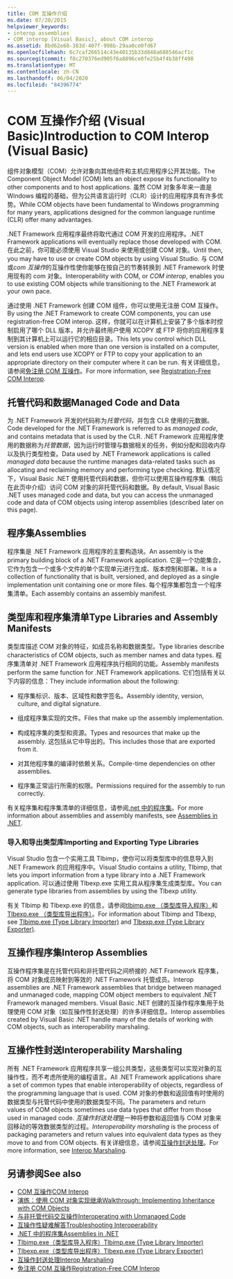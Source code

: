 ```yaml
---
title: COM 互操作介绍
ms.date: 07/20/2015
helpviewer_keywords:
- interop assemblies
- COM interop [Visual Basic], about COM interop
ms.assetid: 8bd62e68-383d-407f-998b-29aa0ce0fd67
ms.openlocfilehash: 6c7caf266514c43e40135b33d848a688546acf1c
ms.sourcegitcommit: f8c270376ed905f6a8896ce0fe25b4f4b38ff498
ms.translationtype: MT
ms.contentlocale: zh-CN
ms.lasthandoff: 06/04/2020
ms.locfileid: "84396774"
---
```

# <a name="introduction-to-com-interop-visual-basic"></a><span data-ttu-id="08f56-102">COM 互操作介绍 (Visual Basic)</span><span class="sxs-lookup"><span data-stu-id="08f56-102">Introduction to COM Interop (Visual Basic)</span></span>
<span data-ttu-id="08f56-103">组件对象模型（COM）允许对象向其他组件和主机应用程序公开其功能。</span><span class="sxs-lookup"><span data-stu-id="08f56-103">The Component Object Model (COM) lets an object expose its functionality to other components and to host applications.</span></span> <span data-ttu-id="08f56-104">虽然 COM 对象多年来一直是 Windows 编程的基础，但为公共语言运行时（CLR）设计的应用程序具有许多优势。</span><span class="sxs-lookup"><span data-stu-id="08f56-104">While COM objects have been fundamental to Windows programming for many years, applications designed for the common language runtime (CLR) offer many advantages.</span></span>  
  
 <span data-ttu-id="08f56-105">.NET Framework 应用程序最终将取代通过 COM 开发的应用程序。</span><span class="sxs-lookup"><span data-stu-id="08f56-105">.NET Framework applications will eventually replace those developed with COM.</span></span> <span data-ttu-id="08f56-106">在此之前，你可能必须使用 Visual Studio 来使用或创建 COM 对象。</span><span class="sxs-lookup"><span data-stu-id="08f56-106">Until then, you may have to use or create COM objects by using Visual Studio.</span></span> <span data-ttu-id="08f56-107">与 COM 或*com 互操作*的互操作性使你能够在按自己的节奏转换到 .NET Framework 时使用现有的 com 对象。</span><span class="sxs-lookup"><span data-stu-id="08f56-107">Interoperability with COM, or *COM interop*, enables you to use existing COM objects while transitioning to the .NET Framework at your own pace.</span></span>  
  
 <span data-ttu-id="08f56-108">通过使用 .NET Framework 创建 COM 组件，你可以使用无注册 COM 互操作。</span><span class="sxs-lookup"><span data-stu-id="08f56-108">By using the .NET Framework to create COM components, you can use registration-free COM interop.</span></span> <span data-ttu-id="08f56-109">这样，你就可以在计算机上安装了多个版本时控制启用了哪个 DLL 版本，并允许最终用户使用 XCOPY 或 FTP 将你的应用程序复制到其计算机上可以运行它的相应目录。</span><span class="sxs-lookup"><span data-stu-id="08f56-109">This lets you control which DLL version is enabled when more than one version is installed on a computer, and lets end users use XCOPY or FTP to copy your application to an appropriate directory on their computer where it can be run.</span></span> <span data-ttu-id="08f56-110">有关详细信息，请参阅[免注册 COM 互操作](../../../framework/interop/registration-free-com-interop.md)。</span><span class="sxs-lookup"><span data-stu-id="08f56-110">For more information, see [Registration-Free COM Interop](../../../framework/interop/registration-free-com-interop.md).</span></span>  
  
## <a name="managed-code-and-data"></a><span data-ttu-id="08f56-111">托管代码和数据</span><span class="sxs-lookup"><span data-stu-id="08f56-111">Managed Code and Data</span></span>  
 <span data-ttu-id="08f56-112">为 .NET Framework 开发的代码称为*托管代码*，并包含 CLR 使用的元数据。</span><span class="sxs-lookup"><span data-stu-id="08f56-112">Code developed for the .NET Framework is referred to as *managed code*, and contains metadata that is used by the CLR.</span></span> <span data-ttu-id="08f56-113">.NET Framework 应用程序使用的数据称为*托管数据*，因为运行时管理与数据相关的任务，例如分配和回收内存以及执行类型检查。</span><span class="sxs-lookup"><span data-stu-id="08f56-113">Data used by .NET Framework applications is called *managed data* because the runtime manages data-related tasks such as allocating and reclaiming memory and performing type checking.</span></span> <span data-ttu-id="08f56-114">默认情况下，Visual Basic .NET 使用托管代码和数据，但你可以使用互操作程序集（稍后在此页中介绍）访问 COM 对象的非托管代码和数据。</span><span class="sxs-lookup"><span data-stu-id="08f56-114">By default, Visual Basic .NET uses managed code and data, but you can access the unmanaged code and data of COM objects using interop assemblies (described later on this page).</span></span>  
  
## <a name="assemblies"></a><span data-ttu-id="08f56-115">程序集</span><span class="sxs-lookup"><span data-stu-id="08f56-115">Assemblies</span></span>  
 <span data-ttu-id="08f56-116">程序集是 .NET Framework 应用程序的主要构造块。</span><span class="sxs-lookup"><span data-stu-id="08f56-116">An assembly is the primary building block of a .NET Framework application.</span></span> <span data-ttu-id="08f56-117">它是一个功能集合，它作为包含一个或多个文件的单个实现单元进行生成、版本控制和部署。</span><span class="sxs-lookup"><span data-stu-id="08f56-117">It is a collection of functionality that is built, versioned, and deployed as a single implementation unit containing one or more files.</span></span> <span data-ttu-id="08f56-118">每个程序集都包含一个程序集清单。</span><span class="sxs-lookup"><span data-stu-id="08f56-118">Each assembly contains an assembly manifest.</span></span>  
  
## <a name="type-libraries-and-assembly-manifests"></a><span data-ttu-id="08f56-119">类型库和程序集清单</span><span class="sxs-lookup"><span data-stu-id="08f56-119">Type Libraries and Assembly Manifests</span></span>  
 <span data-ttu-id="08f56-120">类型库描述 COM 对象的特征，如成员名称和数据类型。</span><span class="sxs-lookup"><span data-stu-id="08f56-120">Type libraries describe characteristics of COM objects, such as member names and data types.</span></span> <span data-ttu-id="08f56-121">程序集清单对 .NET Framework 应用程序执行相同的功能。</span><span class="sxs-lookup"><span data-stu-id="08f56-121">Assembly manifests perform the same function for .NET Framework applications.</span></span> <span data-ttu-id="08f56-122">它们包括有关以下内容的信息：</span><span class="sxs-lookup"><span data-stu-id="08f56-122">They include information about the following:</span></span>  
  
- <span data-ttu-id="08f56-123">程序集标识、版本、区域性和数字签名。</span><span class="sxs-lookup"><span data-stu-id="08f56-123">Assembly identity, version, culture, and digital signature.</span></span>  
  
- <span data-ttu-id="08f56-124">组成程序集实现的文件。</span><span class="sxs-lookup"><span data-stu-id="08f56-124">Files that make up the assembly implementation.</span></span>  
  
- <span data-ttu-id="08f56-125">构成程序集的类型和资源。</span><span class="sxs-lookup"><span data-stu-id="08f56-125">Types and resources that make up the assembly.</span></span> <span data-ttu-id="08f56-126">这包括从它中导出的。</span><span class="sxs-lookup"><span data-stu-id="08f56-126">This includes those that are exported from it.</span></span>  
  
- <span data-ttu-id="08f56-127">对其他程序集的编译时依赖关系。</span><span class="sxs-lookup"><span data-stu-id="08f56-127">Compile-time dependencies on other assemblies.</span></span>  
  
- <span data-ttu-id="08f56-128">程序集正常运行所需的权限。</span><span class="sxs-lookup"><span data-stu-id="08f56-128">Permissions required for the assembly to run correctly.</span></span>  
  
 <span data-ttu-id="08f56-129">有关程序集和程序集清单的详细信息，请参阅[.net 中的程序集](../../../standard/assembly/index.md)。</span><span class="sxs-lookup"><span data-stu-id="08f56-129">For more information about assemblies and assembly manifests, see [Assemblies in .NET](../../../standard/assembly/index.md).</span></span>  
  
### <a name="importing-and-exporting-type-libraries"></a><span data-ttu-id="08f56-130">导入和导出类型库</span><span class="sxs-lookup"><span data-stu-id="08f56-130">Importing and Exporting Type Libraries</span></span>  
 <span data-ttu-id="08f56-131">Visual Studio 包含一个实用工具 Tlbimp，使你可以将类型库中的信息导入到 .NET Framework 的应用程序中。</span><span class="sxs-lookup"><span data-stu-id="08f56-131">Visual Studio contains a utility, Tlbimp, that lets you import information from a type library into a .NET Framework application.</span></span> <span data-ttu-id="08f56-132">可以通过使用 Tlbexp.exe 实用工具从程序集生成类型库。</span><span class="sxs-lookup"><span data-stu-id="08f56-132">You can generate type libraries from assemblies by using the Tlbexp utility.</span></span>  
  
 <span data-ttu-id="08f56-133">有关 Tlbimp 和 Tlbexp.exe 的信息，请参阅[tlbimp.exe （类型库导入程序）](../../../framework/tools/tlbimp-exe-type-library-importer.md)和[Tlbexp.exe （类型库导出程序）](../../../framework/tools/tlbexp-exe-type-library-exporter.md)。</span><span class="sxs-lookup"><span data-stu-id="08f56-133">For information about Tlbimp and Tlbexp, see [Tlbimp.exe (Type Library Importer)](../../../framework/tools/tlbimp-exe-type-library-importer.md) and [Tlbexp.exe (Type Library Exporter)](../../../framework/tools/tlbexp-exe-type-library-exporter.md).</span></span>  
  
## <a name="interop-assemblies"></a><span data-ttu-id="08f56-134">互操作程序集</span><span class="sxs-lookup"><span data-stu-id="08f56-134">Interop Assemblies</span></span>  
 <span data-ttu-id="08f56-135">互操作程序集是在托管代码和非托管代码之间桥接的 .NET Framework 程序集，将 COM 对象成员映射到等效的 .NET Framework 托管成员。</span><span class="sxs-lookup"><span data-stu-id="08f56-135">Interop assemblies are .NET Framework assemblies that bridge between managed and unmanaged code, mapping COM object members to equivalent .NET Framework managed members.</span></span> <span data-ttu-id="08f56-136">Visual Basic .NET 创建的互操作程序集用于处理使用 COM 对象（如互操作性封送处理）的许多详细信息。</span><span class="sxs-lookup"><span data-stu-id="08f56-136">Interop assemblies created by Visual Basic .NET handle many of the details of working with COM objects, such as interoperability marshaling.</span></span>  
  
## <a name="interoperability-marshaling"></a><span data-ttu-id="08f56-137">互操作性封送</span><span class="sxs-lookup"><span data-stu-id="08f56-137">Interoperability Marshaling</span></span>  
 <span data-ttu-id="08f56-138">所有 .NET Framework 应用程序共享一组公共类型，这些类型可以实现对象的互操作性，而不考虑所使用的编程语言。</span><span class="sxs-lookup"><span data-stu-id="08f56-138">All .NET Framework applications share a set of common types that enable interoperability of objects, regardless of the programming language that is used.</span></span> <span data-ttu-id="08f56-139">COM 对象的参数和返回值有时使用的数据类型与托管代码中使用的数据类型不同。</span><span class="sxs-lookup"><span data-stu-id="08f56-139">The parameters and return values of COM objects sometimes use data types that differ from those used in managed code.</span></span> <span data-ttu-id="08f56-140">*互操作封送处理*是一种将参数和返回值与 COM 对象来回移动的等效数据类型的过程。</span><span class="sxs-lookup"><span data-stu-id="08f56-140">*Interoperability marshaling* is the process of packaging parameters and return values into equivalent data types as they move to and from COM objects.</span></span> <span data-ttu-id="08f56-141">有关详细信息，请参阅[互操作封送处理](../../../framework/interop/interop-marshaling.md)。</span><span class="sxs-lookup"><span data-stu-id="08f56-141">For more information, see [Interop Marshaling](../../../framework/interop/interop-marshaling.md).</span></span>  
  
## <a name="see-also"></a><span data-ttu-id="08f56-142">另请参阅</span><span class="sxs-lookup"><span data-stu-id="08f56-142">See also</span></span>

- [<span data-ttu-id="08f56-143">COM 互操作</span><span class="sxs-lookup"><span data-stu-id="08f56-143">COM Interop</span></span>](index.md)
- [<span data-ttu-id="08f56-144">演练：使用 COM 对象实现继承</span><span class="sxs-lookup"><span data-stu-id="08f56-144">Walkthrough: Implementing Inheritance with COM Objects</span></span>](walkthrough-implementing-inheritance-with-com-objects.md)
- [<span data-ttu-id="08f56-145">与非托管代码交互操作</span><span class="sxs-lookup"><span data-stu-id="08f56-145">Interoperating with Unmanaged Code</span></span>](../../../framework/interop/index.md)
- [<span data-ttu-id="08f56-146">互操作性疑难解答</span><span class="sxs-lookup"><span data-stu-id="08f56-146">Troubleshooting Interoperability</span></span>](troubleshooting-interoperability.md)
- [<span data-ttu-id="08f56-147">.NET 中的程序集</span><span class="sxs-lookup"><span data-stu-id="08f56-147">Assemblies in .NET</span></span>](../../../standard/assembly/index.md)
- [<span data-ttu-id="08f56-148">Tlbimp.exe（类型库导入程序）</span><span class="sxs-lookup"><span data-stu-id="08f56-148">Tlbimp.exe (Type Library Importer)</span></span>](../../../framework/tools/tlbimp-exe-type-library-importer.md)
- [<span data-ttu-id="08f56-149">Tlbexp.exe（类型库导出程序）</span><span class="sxs-lookup"><span data-stu-id="08f56-149">Tlbexp.exe (Type Library Exporter)</span></span>](../../../framework/tools/tlbexp-exe-type-library-exporter.md)
- [<span data-ttu-id="08f56-150">互操作封送处理</span><span class="sxs-lookup"><span data-stu-id="08f56-150">Interop Marshaling</span></span>](../../../framework/interop/interop-marshaling.md)
- [<span data-ttu-id="08f56-151">免注册 COM 互操作</span><span class="sxs-lookup"><span data-stu-id="08f56-151">Registration-Free COM Interop</span></span>](../../../framework/interop/registration-free-com-interop.md)
